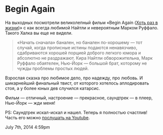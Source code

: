 # Begin Again

На выходных посмотрели великолепный фильм «Begin Again ([Хоть раз в
жизни](http://www.kinopoisk.ru/film/596208/))» с как всегда любимой
Найтли и невероятным Марком Руффало. Такого Халка вы еще не видели.

> «Начать сначала» банален, но банален по-хорошему — тот случай, когда
> прописные истины подаются ненавязчиво, сдабриваются хорошей порцией
> доброго легкого юмора и абсолютно не раздражают. Кира Найтли
> обворожительна, Марк Руффало обаятелен, Нью-Йорк — большой брат,
> которому не чужды проблемы простых людей. 

Взрослая сказка про любимое дело, про надежду, про любовь. И шикарнейший
финальный твист, от которого хотелось аплодировать стоя, а у более юных
дев случился катарсис.

Фильм — отличный, настроение — прекрасное, саундтрек — в плеер, Нью-Йорк
— жди меня! 

PS: Саундтрек искал-искал и нашел. Теперь я полностью счастлив! Часть
его можно [послушать на
Youtube](https://www.youtube.com/playlist?list=PLhuSu8FUBxaluYabCzUd5pMxS6_NdAzu6).

<span id="timestamp"> July 7th, 2014 4:59pm </span>
